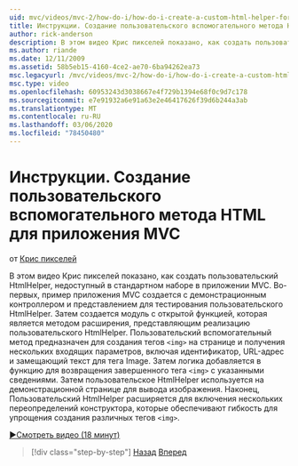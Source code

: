 ```yaml
---
uid: mvc/videos/mvc-2/how-do-i/how-do-i-create-a-custom-html-helper-for-an-mvc-application
title: Инструкции. Создание пользовательского вспомогательного метода HTML для приложения MVC | Документы Майкрософт
author: rick-anderson
description: В этом видео Крис пикселей показано, как создать пользовательский HtmlHelper, недоступный в стандартном наборе в приложении MVC. Во-первых, пример MVC прило...
ms.author: riande
ms.date: 12/11/2009
ms.assetid: 58b5eb15-4160-4ce2-ae70-6ba94262ea73
msc.legacyurl: /mvc/videos/mvc-2/how-do-i/how-do-i-create-a-custom-html-helper-for-an-mvc-application
msc.type: video
ms.openlocfilehash: 60953243d3038667e4f729b1394e68f0c9d7c178
ms.sourcegitcommit: e7e91932a6e91a63e2e46417626f39d6b244a3ab
ms.translationtype: MT
ms.contentlocale: ru-RU
ms.lasthandoff: 03/06/2020
ms.locfileid: "78450480"
---
```

# <a name="how-do-i-create-a-custom-html-helper-for-an-mvc-application"></a>Инструкции. Создание пользовательского вспомогательного метода HTML для приложения MVC

от [Крис пикселей](https://twitter.com/chrispels)

В этом видео Крис пикселей показано, как создать пользовательский HtmlHelper, недоступный в стандартном наборе в приложении MVC. Во-первых, пример приложения MVC создается с демонстрационным контроллером и представлением для тестирования пользовательского HtmlHelper. Затем создается модуль с открытой функцией, которая является методом расширения, представляющим реализацию пользовательского HtmlHelper. Пользовательский вспомогательный метод предназначен для создания тегов `<img>` на странице и получения нескольких входящих параметров, включая идентификатор, URL-адрес и замещающий текст для тега Image. Затем логика добавляется в функцию для возвращения завершенного тега `<img>` с указанными сведениями. Затем пользовательское HtmlHelper используется на демонстрационной странице для вывода изображения. Наконец, Пользовательский HtmlHelper расширяется для включения нескольких переопределений конструктора, которые обеспечивают гибкость для упрощения создания различных тегов `<img>`.

[&#9654;Смотреть видео (18 минут)](https://channel9.msdn.com/Blogs/ASP-NET-Site-Videos/how-do-i-create-a-custom-html-helper-for-an-mvc-application)

> [!div class="step-by-step"]
> [Назад](how-do-i-implement-view-models-to-manage-data-for-aspnet-mvc-views.md)
> [Вперед](how-do-i-work-with-model-binders-in-an-mvc-application.md)
